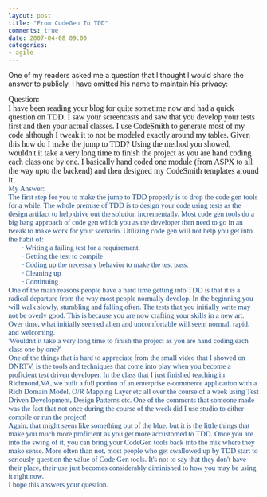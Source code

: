 ```yaml
---
layout: post
title: "From CodeGen To TDD"
comments: true
date: 2007-04-08 09:00
categories:
- agile
---
```


One of my readers asked me a question that I thought I would share the answer to publicly. I have omitted his name to maintain his privacy:
<p class="MsoNormal" style="MARGIN: 0in 0in 0pt"><font size="3"><font face="Times New Roman">Question:</font></font>
<p class="MsoNormal" style="MARGIN: 0in 0in 0pt"><font size="3"><font face="Times New Roman">I have been reading your blog for quite sometime now and had a quick question on TDD. I saw your screencasts and saw that you develop your tests first and then your actual classes. I use CodeSmith to generate most of my code although I tweak it to not be modeled exactly around my tables. Given this how do I make the jump to TDD? Using the method you showed, wouldn't it take a very long time to finish the project as you are hand coding each class one by one. I basically hand coded one module (from ASPX to all the way upto the backend) and then designed my CodeSmith templates around it. </font></font>
<p class="MsoNormal" style="MARGIN: 0in 0in 0pt"><font size="3"><font face="Times New Roman"> 
<p class="MsoNormal" style="MARGIN: 0in 0in 0pt"><span style="FONT-SIZE: 11pt; COLOR: #1f497d; FONT-FAMILY: 'Calibri','sans-serif'; mso-ascii-theme-font: minor-latin; mso-hansi-theme-font: minor-latin; mso-bidi-font-family: 'Times New Roman'; mso-bidi-theme-font: minor-bidi; mso-themecolor: dark2">My Answer: </span>
<p class="MsoNormal" style="MARGIN: 0in 0in 0pt"><span style="FONT-SIZE: 11pt; COLOR: #1f497d; FONT-FAMILY: 'Calibri','sans-serif'; mso-ascii-theme-font: minor-latin; mso-hansi-theme-font: minor-latin; mso-bidi-font-family: 'Times New Roman'; mso-bidi-theme-font: minor-bidi; mso-themecolor: dark2"></span> 
<p class="MsoNormal" style="MARGIN: 0in 0in 0pt"><span style="FONT-SIZE: 11pt; COLOR: #1f497d; FONT-FAMILY: 'Calibri','sans-serif'; mso-ascii-theme-font: minor-latin; mso-hansi-theme-font: minor-latin; mso-bidi-font-family: 'Times New Roman'; mso-bidi-theme-font: minor-bidi; mso-themecolor: dark2">The first step for you to make the jump to TDD properly is to drop the code gen tools for a while. The whole premise of TDD is to design your code using tests as the design artifact to help drive out the solution incrementally. Most code gen tools do a big bang approach of code gen which you as the developer then need to go in an tweak to make work for your scenario. Utilizing code gen will not help you get into the habit of:<?xml:namespace prefix ="" o ns ="" "urn:schemas-microsoft-com:office:office" /><o:p></o:p></span>
<p class="MsoNormal" style="MARGIN: 0in 0in 0pt"><span style="FONT-SIZE: 11pt; COLOR: #1f497d; FONT-FAMILY: 'Calibri','sans-serif'; mso-ascii-theme-font: minor-latin; mso-hansi-theme-font: minor-latin; mso-bidi-font-family: 'Times New Roman'; mso-bidi-theme-font: minor-bidi; mso-themecolor: dark2"><o:p> </o:p></span>
<p class="MsoListParagraph" style="MARGIN: 0in 0in 0pt 38.25pt; TEXT-INDENT: -0.25in; mso-list: l0 level1 lfo1"><span style="FONT-SIZE: 11pt; COLOR: #1f497d; FONT-FAMILY: Symbol; mso-fareast-font-family: Symbol; mso-bidi-font-family: Symbol; mso-themecolor: dark2"><span style="mso-list: Ignore">&middot;<span style="FONT: 7pt 'Times New Roman'">         </span></span></span><span style="FONT-SIZE: 11pt; COLOR: #1f497d; FONT-FAMILY: 'Calibri','sans-serif'; mso-ascii-theme-font: minor-latin; mso-hansi-theme-font: minor-latin; mso-bidi-font-family: 'Times New Roman'; mso-bidi-theme-font: minor-bidi; mso-themecolor: dark2">Writing a failing test for a requirement. <o:p></o:p></span>
<p class="MsoListParagraph" style="MARGIN: 0in 0in 0pt 38.25pt; TEXT-INDENT: -0.25in; mso-list: l0 level1 lfo1"><span style="FONT-SIZE: 11pt; COLOR: #1f497d; FONT-FAMILY: Symbol; mso-fareast-font-family: Symbol; mso-bidi-font-family: Symbol; mso-themecolor: dark2"><span style="mso-list: Ignore">&middot;<span style="FONT: 7pt 'Times New Roman'">         </span></span></span><span style="FONT-SIZE: 11pt; COLOR: #1f497d; FONT-FAMILY: 'Calibri','sans-serif'; mso-ascii-theme-font: minor-latin; mso-hansi-theme-font: minor-latin; mso-bidi-font-family: 'Times New Roman'; mso-bidi-theme-font: minor-bidi; mso-themecolor: dark2">Getting the test to compile<o:p></o:p></span>
<p class="MsoListParagraph" style="MARGIN: 0in 0in 0pt 38.25pt; TEXT-INDENT: -0.25in; mso-list: l0 level1 lfo1"><span style="FONT-SIZE: 11pt; COLOR: #1f497d; FONT-FAMILY: Symbol; mso-fareast-font-family: Symbol; mso-bidi-font-family: Symbol; mso-themecolor: dark2"><span style="mso-list: Ignore">&middot;<span style="FONT: 7pt 'Times New Roman'">         </span></span></span><span style="FONT-SIZE: 11pt; COLOR: #1f497d; FONT-FAMILY: 'Calibri','sans-serif'; mso-ascii-theme-font: minor-latin; mso-hansi-theme-font: minor-latin; mso-bidi-font-family: 'Times New Roman'; mso-bidi-theme-font: minor-bidi; mso-themecolor: dark2">Coding up the necessary behavior to make the test pass.<o:p></o:p></span>
<p class="MsoListParagraph" style="MARGIN: 0in 0in 0pt 38.25pt; TEXT-INDENT: -0.25in; mso-list: l0 level1 lfo1"><span style="FONT-SIZE: 11pt; COLOR: #1f497d; FONT-FAMILY: Symbol; mso-fareast-font-family: Symbol; mso-bidi-font-family: Symbol; mso-themecolor: dark2"><span style="mso-list: Ignore">&middot;<span style="FONT: 7pt 'Times New Roman'">         </span></span></span><span style="FONT-SIZE: 11pt; COLOR: #1f497d; FONT-FAMILY: 'Calibri','sans-serif'; mso-ascii-theme-font: minor-latin; mso-hansi-theme-font: minor-latin; mso-bidi-font-family: 'Times New Roman'; mso-bidi-theme-font: minor-bidi; mso-themecolor: dark2">Cleaning up<o:p></o:p></span>
<p class="MsoListParagraph" style="MARGIN: 0in 0in 0pt 38.25pt; TEXT-INDENT: -0.25in; mso-list: l0 level1 lfo1"><span style="FONT-SIZE: 11pt; COLOR: #1f497d; FONT-FAMILY: Symbol; mso-fareast-font-family: Symbol; mso-bidi-font-family: Symbol; mso-themecolor: dark2"><span style="mso-list: Ignore">&middot;<span style="FONT: 7pt 'Times New Roman'">         </span></span></span><span style="FONT-SIZE: 11pt; COLOR: #1f497d; FONT-FAMILY: 'Calibri','sans-serif'; mso-ascii-theme-font: minor-latin; mso-hansi-theme-font: minor-latin; mso-bidi-font-family: 'Times New Roman'; mso-bidi-theme-font: minor-bidi; mso-themecolor: dark2">Continuing<o:p></o:p></span>
<p class="MsoListParagraph" style="MARGIN: 0in 0in 0pt 38.25pt"><span style="FONT-SIZE: 11pt; COLOR: #1f497d; FONT-FAMILY: 'Calibri','sans-serif'; mso-ascii-theme-font: minor-latin; mso-hansi-theme-font: minor-latin; mso-bidi-font-family: 'Times New Roman'; mso-bidi-theme-font: minor-bidi; mso-themecolor: dark2"><o:p> </o:p></span>
<p class="MsoNormal" style="MARGIN: 0in 0in 0pt"><span style="FONT-SIZE: 11pt; COLOR: #1f497d; FONT-FAMILY: 'Calibri','sans-serif'; mso-ascii-theme-font: minor-latin; mso-hansi-theme-font: minor-latin; mso-bidi-font-family: 'Times New Roman'; mso-bidi-theme-font: minor-bidi; mso-themecolor: dark2">One of the main reasons people have a hard time getting into TDD is that it is a radical departure from the way most people normally develop. In the beginning you will walk slowly, stumbling and falling often. The tests that you initially write may not be overly good. This is because you are now crafting your skills in a new art. Over time, what initially seemed alien and uncomfortable will seem normal, rapid, and welcoming.<o:p></o:p></span>
<p class="MsoNormal" style="MARGIN: 0in 0in 0pt"><span style="FONT-SIZE: 11pt; COLOR: #1f497d; FONT-FAMILY: 'Calibri','sans-serif'; mso-ascii-theme-font: minor-latin; mso-hansi-theme-font: minor-latin; mso-bidi-font-family: 'Times New Roman'; mso-bidi-theme-font: minor-bidi; mso-themecolor: dark2"><o:p> </o:p></span>
<p class="MsoNormal" style="MARGIN: 0in 0in 0pt"><span style="FONT-SIZE: 11pt; COLOR: #1f497d; FONT-FAMILY: 'Calibri','sans-serif'; mso-ascii-theme-font: minor-latin; mso-hansi-theme-font: minor-latin; mso-bidi-font-family: 'Times New Roman'; mso-bidi-theme-font: minor-bidi; mso-themecolor: dark2">'Wouldn't it take a very long time to finish the project as you are hand coding each class one by one?'<o:p></o:p></span>
<p class="MsoNormal" style="MARGIN: 0in 0in 0pt"><span style="FONT-SIZE: 11pt; COLOR: #1f497d; FONT-FAMILY: 'Calibri','sans-serif'; mso-ascii-theme-font: minor-latin; mso-hansi-theme-font: minor-latin; mso-bidi-font-family: 'Times New Roman'; mso-bidi-theme-font: minor-bidi; mso-themecolor: dark2"><o:p> </o:p></span>
<p class="MsoNormal" style="MARGIN: 0in 0in 0pt"><span style="FONT-SIZE: 11pt; COLOR: #1f497d; FONT-FAMILY: 'Calibri','sans-serif'; mso-ascii-theme-font: minor-latin; mso-hansi-theme-font: minor-latin; mso-bidi-font-family: 'Times New Roman'; mso-bidi-theme-font: minor-bidi; mso-themecolor: dark2">One of the things that is hard to appreciate from the small video that I showed on DNRTV, is the tools and techniques that come into play when you become a proficient test driven developer. In the class that I just finished teaching in Richmond,VA, we built a full portion of an enterprise e-commerce application with a Rich Domain Model, O/R Mapping Layer etc all over the course of a week using Test Driven Development, Design Patterns etc. One of the comments that someone made was the fact that not once during the course of the week did I use studio to either compile or run the project!<o:p></o:p></span>
<p class="MsoNormal" style="MARGIN: 0in 0in 0pt"><span style="FONT-SIZE: 11pt; COLOR: #1f497d; FONT-FAMILY: 'Calibri','sans-serif'; mso-ascii-theme-font: minor-latin; mso-hansi-theme-font: minor-latin; mso-bidi-font-family: 'Times New Roman'; mso-bidi-theme-font: minor-bidi; mso-themecolor: dark2"><o:p> </o:p></span>
<p class="MsoNormal" style="MARGIN: 0in 0in 0pt"><span style="FONT-SIZE: 11pt; COLOR: #1f497d; FONT-FAMILY: 'Calibri','sans-serif'; mso-ascii-theme-font: minor-latin; mso-hansi-theme-font: minor-latin; mso-bidi-font-family: 'Times New Roman'; mso-bidi-theme-font: minor-bidi; mso-themecolor: dark2">Again, that might seem like something out of the blue, but it is the little things that make you much more proficient as you get more accustomed to TDD. Once you are into the swing of it, you can bring your CodeGen tools back into the mix where they make sense. More often than not, most people who get swallowed up by TDD start to seriously question the value of Code Gen tools. It's not to say that they don't have their place, their use just becomes considerably diminished to how you may be using it right now.<o:p></o:p></span>
<p class="MsoNormal" style="MARGIN: 0in 0in 0pt"><span style="FONT-SIZE: 11pt; COLOR: #1f497d; FONT-FAMILY: 'Calibri','sans-serif'; mso-ascii-theme-font: minor-latin; mso-hansi-theme-font: minor-latin; mso-bidi-font-family: 'Times New Roman'; mso-bidi-theme-font: minor-bidi; mso-themecolor: dark2"><o:p> </o:p></span>
<p class="MsoNormal" style="MARGIN: 0in 0in 0pt"><span style="FONT-SIZE: 11pt; COLOR: #1f497d; FONT-FAMILY: 'Calibri','sans-serif'; mso-ascii-theme-font: minor-latin; mso-hansi-theme-font: minor-latin; mso-bidi-font-family: 'Times New Roman'; mso-bidi-theme-font: minor-bidi; mso-themecolor: dark2">I hope this answers your question.<o:p></o:p></span>
<p class="MsoNormal" style="MARGIN: 0in 0in 0pt"><o:p></o:p></font></font> 




